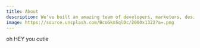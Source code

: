 ```yaml
---
title: About
description: We've built an amazing team of developers, marketers, designers and sales people.
image: https://source.unsplash.com/BcoGknSqlDc/2000x1322?a=.png
---
```

oh HEY you cutie 